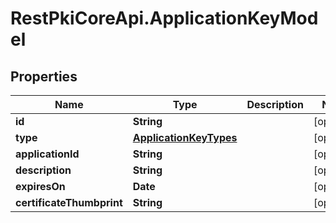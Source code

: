 # RestPkiCoreApi.ApplicationKeyModel

## Properties
Name | Type | Description | Notes
------------ | ------------- | ------------- | -------------
**id** | **String** |  | [optional] 
**type** | [**ApplicationKeyTypes**](ApplicationKeyTypes.md) |  | [optional] 
**applicationId** | **String** |  | [optional] 
**description** | **String** |  | [optional] 
**expiresOn** | **Date** |  | [optional] 
**certificateThumbprint** | **String** |  | [optional] 
